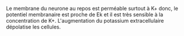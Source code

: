 Le membrane du neurone au repos est perméable surtout à K+ donc, le potentiel membranaire est proche de Ek et il est très sensible à la concentration de K+.
L'augmentation du potassium extracellulaire dépolatise les cellules. 

